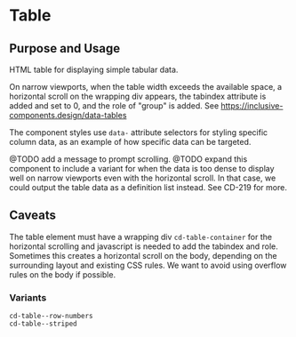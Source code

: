 # Table

## Purpose and Usage
HTML table for displaying simple tabular data. 

On narrow viewports, when the table width exceeds the available space, a horizontal scroll on the wrapping div appears, the tabindex attribute is added and set to 0, and the role of "group" is added.
See https://inclusive-components.design/data-tables

The component styles use `data-` attribute selectors for styling specific column data, as an example of how specific data can be targeted.

@TODO add a message to prompt scrolling.
@TODO expand this component to include a variant for when the data is too dense to display well on narrow viewports
even with the horizontal scroll. In that case, we could output the table data as a definition list instead. See CD-219 for more.

## Caveats
The table element must have a wrapping div `cd-table-container` for the horizontal scrolling and javascript is needed to
add the tabindex and role.
Sometimes this creates a horizontal scroll on the body, depending on the surrounding layout and existing CSS rules. 
We want to avoid using overflow rules on the body if possible.

### Variants

```
cd-table--row-numbers
cd-table--striped

```
